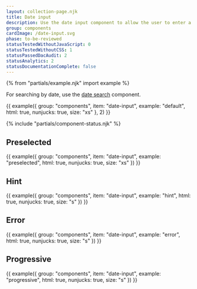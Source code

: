 ```yaml
---
layout: collection-page.njk
title: Date input
description: Use the date input component to allow the user to enter a date when populating data, such as submitting a record.
group: components
cardImage: /date-input.svg
phase: to-be-reviewed
statusTestedWithoutJavaScript: 0
statusTestedWithoutCSS: 1
statusPassedDacAudit: 2
statusAnalytics: 2
statusDocumentationComplete: false
---
```


{% from "partials/example.njk" import example %}

For searching by date, use the [date search](../date-search/) component.

{{ example({ group: "components", item: "date-input", example: "default", html: true, nunjucks: true, size: "xs" }, 2) }}

{% include "partials/component-status.njk" %}

## Preselected

{{ example({ group: "components", item: "date-input", example: "preselected", html: true, nunjucks: true, size: "xs" }) }}

## Hint

{{ example({ group: "components", item: "date-input", example: "hint", html: true, nunjucks: true, size: "s" }) }}

## Error

{{ example({ group: "components", item: "date-input", example: "error", html: true, nunjucks: true, size: "s" }) }}

## Progressive

{{ example({ group: "components", item: "date-input", example: "progressive", html: true, nunjucks: true, size: "s" }) }}
